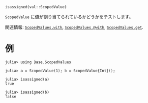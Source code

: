 ```
isassigned(val::ScopedValue)
```

`ScopedValue` に値が割り当てられているかどうかをテストします。

関連情報: [`ScopedValues.with`](@ref), [`ScopedValues.@with`](@ref), [`ScopedValues.get`](@ref).

# 例

```jldoctest
julia> using Base.ScopedValues

julia> a = ScopedValue(1); b = ScopedValue{Int}();

julia> isassigned(a)
true

julia> isassigned(b)
false
```
